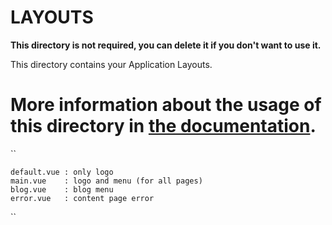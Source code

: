 # LAYOUTS

**This directory is not required, you can delete it if you don't want to use it.**

This directory contains your Application Layouts.

More information about the usage of this directory in [the documentation](https://nuxtjs.org/guide/views#layouts).
========================

``

    default.vue : only logo
    main.vue    : logo and menu (for all pages)
    blog.vue    : blog menu 
    error.vue   : content page error

``